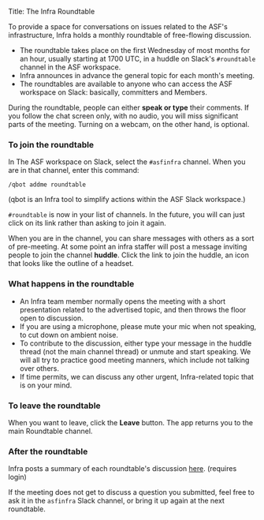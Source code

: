 Title: The Infra Roundtable

To provide a space for conversations on issues related to the ASF's infrastructure, Infra holds a monthly roundtable of free-flowing discussion.

  - The roundtable takes place on the first Wednesday of most months for an hour, usually starting at 1700 UTC, in a huddle on Slack's `#roundtable` channel in the ASF workspace.
  - Infra announces in advance the general topic for each month's meeting.
  - The roundtables are available to anyone who can access the ASF workspace on Slack: basically, committers and Members.

During the roundtable, people can either **speak or type** their comments. If you follow the chat screen only, with no audio, you will miss significant parts of the meeting. Turning on a webcam, on the other hand, is optional.

### To join the roundtable

In The ASF workspace on Slack, select the `#asfinfra` channel. When you are in that channel, enter this command:

`/qbot addme roundtable`

(qbot is an Infra tool to simplify actions within the ASF Slack workspace.)

`#roundtable` is now in your list of channels. In the future, you will can just click on its link rather than asking to join it again.

When you are in the channel, you can share messages with others as a sort of pre-meeting. At some point an infra staffer will post a message inviting people to join the channel **huddle**. Click the link to join the huddle, an icon that looks like the outline of a headset.

### What happens in the roundtable

  - An Infra team member normally opens the meeting with a short presentation related to the advertised topic, and then throws the floor open to discussion. 
  - If you are using a microphone, please mute your mic when not speaking, to cut down on ambient noise.
  - To contribute to the discussion, either type your message in the huddle thread (not the main channel thread) or unmute and start speaking. We will all try to practice good meeting manners, which include not talking over others.
  - If time permits, we can discuss any other urgent, Infra-related topic that is on your mind.

### To leave the roundtable

When you want to leave, click the **Leave** button. The app returns you to the main Roundtable channel.

### After the roundtable

Infra posts a summary of each roundtable's discussion <a href="https://cwiki.apache.org/confluence/display/INFRA/Infra+Roundtable" target="_blank">here</a>. (requires login)

If the meeting does not get to discuss a question you submitted, feel free to ask it in the `asfinfra` Slack channel, or bring it up again at the next roundtable. 
